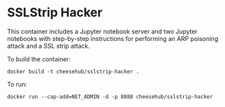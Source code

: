 # SSLStrip Hacker

This container includes a Jupyter notebook server and two Jupyter notebooks with step-by-step instructions for performing an ARP poisoning attack and a SSL strip attack. 

To build the container:

``
docker build -t cheesehub/sslstrip-hacker .
``

To run:

``
docker run --cap-add=NET_ADMIN -d -p 8888 cheesehub/sslstrip-hacker
``
